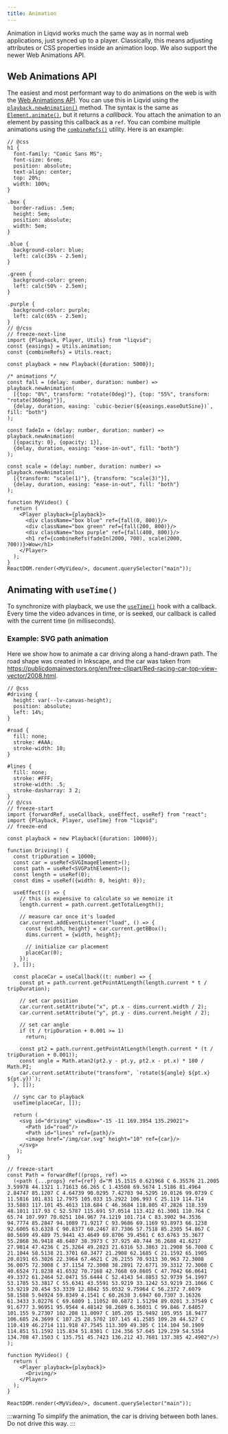 ```yaml
---
title: Animation
---
```


Animation in Liqvid works much the same way as in normal web applications, just synced up to a player. Classically, this means adjusting attributes or CSS properties inside an animation loop. We also support the newer Web Animations API.

## Web Animations API

The easiest and most performant way to do animations on the web is with the [Web Animations API](https://developer.mozilla.org/en-US/docs/Web/API/Web_Animations_API/Using_the_Web_Animations_API). You can use this in Liqvid using the [`playback.newAnimation()`](../reference/Playback.md#newAnimation) method. The syntax is the same as [`Element.animate()`](https://developer.mozilla.org/en-US/docs/Web/API/Element/animate), but it returns a *calllback*. You attach the animation to an element by passing this callback as a `ref`. You can combine multiple animations using the [`combineRefs()`](../reference/Utils/react.md#combineRefs) utility. Here is an example:

```tsx liqvid
// @css
h1 {
  font-family: "Comic Sans MS";
  font-size: 6rem;
  position: absolute;
  text-align: center;
  top: 20%;
  width: 100%;
}

.box {
  border-radius: .5em;
  height: 5em;
  position: absolute;
  width: 5em;
}

.blue {
  background-color: blue;
  left: calc(35% - 2.5em);
}

.green {
  background-color: green;
  left: calc(50% - 2.5em);
}

.purple {
  background-color: purple;
  left: calc(65% - 2.5em);
}
// @/css
// freeze-next-line
import {Playback, Player, Utils} from "liqvid";
const {easings} = Utils.animation;
const {combineRefs} = Utils.react;

const playback = new Playback({duration: 5000});

/* animations */
const fall = (delay: number, duration: number) => playback.newAnimation(
  [{top: "0%", transform: "rotate(0deg)"}, {top: "55%", transform: "rotate(360deg)"}],
  {delay, duration, easing: `cubic-bezier(${easings.easeOutSine})`, fill: "both"}
);

const fadeIn = (delay: number, duration: number) => playback.newAnimation(
  [{opacity: 0}, {opacity: 1}],
  {delay, duration, easing: "ease-in-out", fill: "both"}
);

const scale = (delay: number, duration: number) => playback.newAnimation(
  [{transform: "scale(1)"}, {transform: "scale(3)"}],
  {delay, duration, easing: "ease-in-out", fill: "both"}
);

function MyVideo() {
  return (
    <Player playback={playback}>
      <div className="box blue" ref={fall(0, 800)}/>
      <div className="box green" ref={fall(200, 800)}/>
      <div className="box purple" ref={fall(400, 800)}/>
      <h1 ref={combineRefs(fadeIn(2000, 700), scale(2000, 700))}>Wow</h1>
    </Player>
  );
}
ReactDOM.render(<MyVideo/>, document.querySelector("main"));
```

## Animating with `useTime()`

<!-- 99% of [`offset-path`](https://developer.mozilla.org/en-US/docs/Web/CSS/offset-path). -->

To synchronize with playback, we use the [`useTime()`](../reference/Hooks.md#useTime) hook with a callback. Every time the video advances in time, or is seeked, our callback is called with the current time (in milliseconds).

### Example: SVG path animation

Here we show how to animate a car driving along a hand-drawn path. The road shape was created in Inkscape, and the car was taken from https://publicdomainvectors.org/en/free-clipart/Red-racing-car-top-view-vector/2008.html.

```tsx liqvid
// @css
#driving {
  height: var(--lv-canvas-height);
  position: absolute;
  left: 14%;
}

#road {
  fill: none;
  stroke: #AAA;
  stroke-width: 10;
}

#lines {
  fill: none;
  stroke: #FFF;
  stroke-width: .5;
  stroke-dasharray: 3 2;
}
// @/css
// freeze-start
import {forwardRef, useCallback, useEffect, useRef} from "react";
import {Playback, Player, useTime} from "liqvid";
// freeze-end

const playback = new Playback({duration: 10000});

function Driving() {
  const tripDuration = 10000;
  const car = useRef<SVGImageElement>();
  const path = useRef<SVGPathElement>();
  const length = useRef(0);
  const dims = useRef({width: 0, height: 0});

  useEffect(() => {
    // this is expensive to calculate so we memoize it
    length.current = path.current.getTotalLength();

    // measure car once it's loaded
    car.current.addEventListener("load", () => {
      const {width, height} = car.current.getBBox();
      dims.current = {width, height};

      // initialize car placement
      placeCar(0);
    });
  }, []);

  const placeCar = useCallback((t: number) => {
    const pt = path.current.getPointAtLength(length.current * t / tripDuration);

    // set car position
    car.current.setAttribute("x", pt.x - dims.current.width / 2);
    car.current.setAttribute("y", pt.y - dims.current.height / 2);

    // set car angle
    if (t / tripDuration + 0.001 >= 1)
      return;

    const pt2 = path.current.getPointAtLength(length.current * (t / tripDuration + 0.001));
    const angle = Math.atan2(pt2.y - pt.y, pt2.x - pt.x) * 180 / Math.PI;
    car.current.setAttribute("transform", `rotate(${angle} ${pt.x} ${pt.y})`);
  }, []);

  // sync car to playback
  useTime(placeCar, []);

  return (
    <svg id="driving" viewBox="-15 -11 169.3954 135.29021">
      <Path id="road"/>
      <Path id="lines" ref={path}/>
      <image href="/img/car.svg" height="10" ref={car}/>
    </svg>
   );
}

// freeze-start
const Path = forwardRef((props, ref) =>
  (<path {...props} ref={ref} d="M 15.1515 0.621968 C 6.35576 21.2005 3.59978 44.1321 1.71613 66.265 C 1.43508 69.5674 1.5186 81.4964 2.84747 85.1207 C 4.64739 90.0295 7.42703 94.5295 10.0126 99.0739 C 11.5816 101.831 12.7975 105.033 15.2922 106.993 C 25.119 114.714 33.5883 117.101 45.4613 118.684 C 46.3684 118.805 47.2826 118.339 48.1011 117.93 C 52.5787 115.691 57.0514 113.412 61.3001 110.764 C 65.74 107.997 70.0251 104.967 74.1219 101.714 C 83.3902 94.3536 94.7774 85.2847 94.1089 71.9217 C 93.9686 69.1169 93.8973 66.1238 92.6005 63.6328 C 90.8377 60.2467 87.7306 57.7518 85.2305 54.867 C 80.5699 49.489 75.9441 43.4649 69.8706 39.4561 C 63.6763 35.3677 55.2868 36.9418 48.6407 38.3973 C 37.925 40.744 36.2688 41.6217 27.9814 47.4236 C 25.3264 49.2823 21.6316 53.3863 21.2908 56.7008 C 21.1044 58.5138 21.3701 60.3477 21.2908 62.1685 C 21.1592 65.1905 20.0191 65.3026 22.3964 67.4621 C 26.2155 70.9313 30.963 72.3008 36.0075 72.3008 C 37.1154 72.3008 38.2891 72.6771 39.3312 72.3008 C 40.6524 71.8238 41.6532 70.7168 42.7668 69.8605 C 47.7042 66.0641 49.3372 61.2464 52.0471 55.6444 C 52.4143 54.8853 52.9739 54.1997 53.1785 53.3817 C 55.6341 43.5591 53.9219 33.1242 53.9219 23.1066 C 53.9219 20.454 53.3339 12.8842 55.0532 9.75964 C 56.2372 7.6079 58.1588 5.94924 59.8349 4.1541 C 60.2638 3.6947 60.7307 3.16326 61.3433 3.02276 C 69.6809 1.11052 80.6872 1.51294 89.0201 3.37549 C 91.6777 3.96951 95.9544 4.48142 98.2689 6.36031 C 99.846 7.64057 101.155 9.27307 102.208 11.0097 C 105.205 15.9492 105.955 18.9477 106.685 24.3699 C 107.25 28.5702 107.145 41.2585 109.28 44.527 C 110.419 46.2714 111.918 47.7545 113.309 49.305 C 114.104 50.1909 114.851 51.1592 115.834 51.8301 C 124.356 57.645 129.239 54.5354 134.708 47.1503 C 135.751 45.7423 136.212 43.7681 137.385 42.4902"/>)
);

function MyVideo() {
  return (
    <Player playback={playback}>
      <Driving/>
    </Player>
  );
}

ReactDOM.render(<MyVideo/>, document.querySelector("main"));
```

:::warning
To simplify the animation, the car is driving between both lanes. Do not drive this way.
:::

